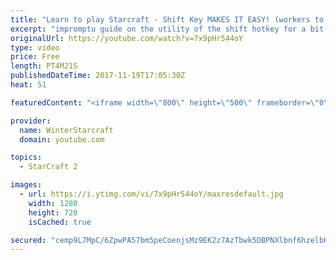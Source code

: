 ```yaml
---
title: "Learn to play Starcraft - Shift Key MAKES IT EASY! (workers to gas, waypoints, ctrl grps, moving)"
excerpt: "impromptu guide on the utility of the shift hotkey for a bit of everything"
originalUrl: https://youtube.com/watch?v=7x9pHr544oY
type: video
price: Free
length: PT4M21S
publishedDateTime: 2017-11-19T17:05:30Z
heat: 51

featuredContent: "<iframe width=\"800\" height=\"500\" frameborder=\"0\" src=\"https://www.youtube.com/embed/7x9pHr544oY\" allow=\"accelerometer; autoplay; encrypted-media; gyroscope; picture-in-picture\" allowfullscreen></iframe>"

provider:
  name: WinterStarcraft
  domain: youtube.com

topics:
  - StarCraft 2

images:
  - url: https://i.ytimg.com/vi/7x9pHr544oY/maxresdefault.jpg
    width: 1280
    height: 720
    isCached: true

secured: "cemp9L7MpC/6ZpwPA57bm5peCoenjsMz9EK2z7AzTbwk5OBPNXlbnf6hzelbKm7z2Uk8r4x3UkGf5jYH2aZooMFLpIMqcoPlVJX8R3mMmpBBqfS54Uo8Oq7npAm7DI4XMfa7qfOEfouvTohycvz/OabbrWqyhCW/A48GxBMz7zMtUeXxqm0rQQ+OWmPRld9Xo83RrY1O0TCs6kxI7qVbpMY1fwUj7jPacm7b7RNUg60D3+TaKJ/TTwd2yxfQwaJmYJhfoB1mY7sbeC/b/HWHW+tLYRBNsnhEdS4NoQJKAxYThLytxPYkTKto5P+LUPIB2eUBB1j6tVLFfuSje30wdNGUlnJvDOfdSndht7mxLMSnw7ZxdVW76fbfMZ4NPhCgzIukgRzao/zlgLAvjwlTWKuKTv799h0JnJYS1Qe9GRk=;ooleav7/CFt5LsUneVDkEA=="
---
```



